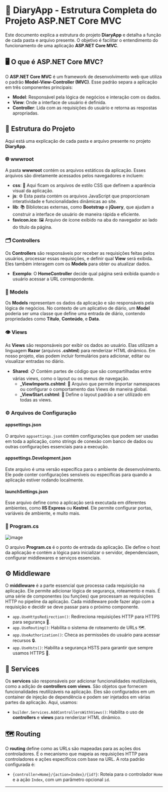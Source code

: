 # 📓 DiaryApp - Estrutura Completa do Projeto ASP.NET Core MVC

Este documento explica a estrutura do projeto **DiaryApp** e detalha a função de cada pasta e arquivo presente. O objetivo é facilitar o entendimento do funcionamento de uma aplicação **ASP.NET Core MVC**.

## 🖥️ O que é ASP.NET Core MVC?

O **ASP.NET Core MVC** é um framework de desenvolvimento web que utiliza o padrão **Model-View-Controller (MVC)**. Esse padrão separa a aplicação em três componentes principais:

- **Model**: Responsável pela lógica de negócios e interação com os dados.
- **View**: Onde a interface de usuário é definida.
- **Controller**: Lida com as requisições do usuário e retorna as respostas apropriadas.

## 📁 Estrutura do Projeto

Aqui está uma explicação de cada pasta e arquivo presente no projeto **DiaryApp**.

### 🌐 wwwroot

A pasta **wwwroot** contém os arquivos estáticos da aplicação. Esses arquivos são diretamente acessados pelos navegadores e incluem:

- **css**: 📄 Aqui ficam os arquivos de estilo CSS que definem a aparência visual da aplicação.
- **js**: ⚙️ Esta pasta contém os arquivos JavaScript que proporcionam interatividade e funcionalidades dinâmicas ao site.
- **lib**: 📚 Bibliotecas externas, como **Bootstrap** e **jQuery**, que ajudam a construir a interface de usuário de maneira rápida e eficiente.
- **favicon.ico**: 🖼️ Arquivo de ícone exibido na aba do navegador ao lado do título da página.

### 🗂️ Controllers

Os **Controllers** são responsáveis por receber as requisições feitas pelos usuários, processar essas requisições, e definir qual **View** será exibida. Eles também interagem com os **Models** para obter ou atualizar dados.

- **Exemplo**: O **HomeController** decide qual página será exibida quando o usuário acessar a URL correspondente.

### 📑 Models

Os **Models** representam os dados da aplicação e são responsáveis pela lógica de negócios. No contexto de um aplicativo de diário, um **Model** poderia ser uma classe que define uma entrada de diário, contendo propriedades como **Título**, **Conteúdo**, e **Data**.

### 👁️ Views

As **Views** são responsáveis por exibir os dados ao usuário. Elas utilizam a linguagem **Razor** (arquivos **.cshtml**) para renderizar HTML dinâmico. Em nosso projeto, elas podem incluir formulários para adicionar, editar ou visualizar entradas no diário.

- **Shared**: 📋 Contém partes de código que são compartilhadas entre várias views, como o layout ou os menus de navegação.
  - **_ViewImports.cshtml**: 🚀 Arquivo que permite importar namespaces ou configurar o comportamento das Views de maneira global.
  - **_ViewStart.cshtml**: 🔧 Define o layout padrão a ser utilizado em todas as views.

### ⚙️ Arquivos de Configuração

#### **appsettings.json**
O arquivo `appsettings.json` contém configurações que podem ser usadas em toda a aplicação, como strings de conexão com banco de dados ou outras configurações essenciais para a execução.

#### **appsettings.Development.json**
Este arquivo é uma versão específica para o ambiente de desenvolvimento. Ele pode conter configurações sensíveis ou específicas para quando a aplicação estiver rodando localmente.

#### **launchSettings.json**
Esse arquivo define como a aplicação será executada em diferentes ambientes, como **IIS Express** ou **Kestrel**. Ele permite configurar portas, variáveis de ambiente, e muito mais.

### 🏁 Program.cs
![image](https://github.com/user-attachments/assets/4a196324-cd46-4e1e-aea2-cfb5286b5d62)


O arquivo **Program.cs** é o ponto de entrada da aplicação. Ele define o host da aplicação e contém a lógica para inicializar o servidor, dependenciasm, configurar middlewares e serviços essenciais.
## ⚙️ Middleware 

O **middleware** é a parte essencial que processa cada requisição na aplicação. Ele permite adicionar lógica de segurança, roteamento e mais. É uma série de componentes (ou funções) que processam as requisições HTTP no pipeline da aplicação. Cada middleware pode fazer algo com a requisição e decidir se deve passar para o próximo componente.

- `app.UseHttpsRedirection()`: Redireciona requisições HTTP para HTTPS para segurança 🔐.
- `app.UseRouting()`: Habilita o sistema de roteamento de URLs 🗺️.
- `app.UseAuthorization()`: Checa as permissões do usuário para acessar recursos 🔒.
- `app.UseHsts()`: Habilita a segurança HSTS para garantir que sempre usamos HTTPS 📡.

## 🌟 Services 

Os **services** são responsáveis por adicionar funcionalidades reutilizáveis, como a adição de **controllers com views**. São objetos que fornecem funcionalidades reutilizáveis na aplicação. Eles são configurados em um container de injeção de dependência e podem ser injetados em várias partes da aplicação. Aqui, usamos:

- `builder.Services.AddControllersWithViews()`: Habilita o uso de **controllers** e **views** para renderizar HTML dinâmico.

## 🗺️ Routing 

O **routing** define como as URLs são mapeadas para as ações dos controladores. É o mecanismo que mapeia as requisições HTTP para controladores e ações específicos com base na URL. A rota padrão configurada é:

- `{controller=Home}/{action=Index}/{id?}`: Roteia para o controlador `Home` e a ação `Index`, com um parâmetro opcional `id`.

---
